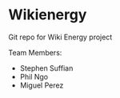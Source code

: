 Wikienergy
==========

Git repo for Wiki Energy project

Team Members:
 - Stephen Suffian
 - Phil Ngo
 - Miguel Perez
